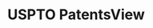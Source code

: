 ---
bigquery: https://console.cloud.google.com/bigquery?p=patents-public-data&d=patentsview&page=dataset
citation: Attribution should be given to PatentsView for use, distribution, or derivative
  works.
code: https://github.com/CSSIP-AIR/PatentsView-Code-Snippets/
contributors: USPTO
cost: None
description: 'PatentsView includes US patent data including raw data (summaries, applications,
  pregrant applications), disambugations of inventors and assignees, and inventor
  gender estimates.  Also foreign priority data, # of figures and sheets, and government
  interest statements.'
documentation: https://patentsview.org/query/builder-faqs
last_edit: 04/09/2022, 10:27:41
location: https://patentsview.org/
maintained_by: USPTO
record_creation_timestamp: 12/2/2020 17:20:46
schema_fields:
- disamb_inventor_id_20171226
- num_claims
- inventor_id
- county_fips
- disamb_inventor_id_20171003
- latlong
- _371_date
- disamb_inventor_id_20180528
- series_code
- doc_type
- section_id
- variety
- disamb_inventor_id_20201229
- main_group
- category_id
- country_transformed
- male_flag
- lname
- organization_id
- sequence
- title
- disclaimer_date
- role
- ipc_version_indicator
- gi_statement
- f102_date
- disamb_inventor_id_20181127
- longitude
- subgroup
- num_sheets
- state
- rawinventor_id
- disamb_inventor_id_20191008
- category
- disamb_inventor_id_20170307
- level_three
- section
- ipc_class
- name_last
- disamb_inventor_id_20190820
- level_two
- relkind
- field_title
- rel_id
- filename
- designation
- publication_number
- classification_data_source
- assignee_id
- contract_award_number
- name
- deceased
- level_one
- subcategory_id
- subclass_id
- attribution_status
- action_date
- kind
- term_grant
- disamb_assignee_id_20200331
- male
- group
- fname
- location_id
- field_id
- country
- disamb_assignee_id_20181127
- disamb_inventor_id_20200331
- f371_date
- doctype
- applicant_type
- latitude
- term_extension
- abstract
- application_id
- lapse_of_patent
- status
- exemplary
- lawyer_id
- withdrawn
- num_figures
- term_disclaimer
- subgroup_id
- uuid
- num
- disamb_inventor_id_20191231
- length
- date
- disamb_inventor_id_20170808
- text
- county
- disamb_assignee_id_20191231
- dependent
- disamb_assignee_id_20200929
- group_id
- state_fips
- id
- type
- subclass
- name_first
- disamb_assignee_id_20190820
- classification_level
- sector_title
- subsection_id
- city
- organization
- disamb_inventor_id_20200929
- number
- classification_status
- _102_date
- rawassignee_id
- disamb_assignee_id_20200630
- rule_47
- classification_value
- reldocno
- disamb_assignee_id_20191008
- mainclass_id
- symbol_position
- disamb_assignee_id_20190312
- patent_id
- rawlocation_id
- disamb_inventor_id_20190312
- citation_id
- disamb_inventor_id_20200630
- latin_name
shortname: patentsview
tags:
- disambiguation
- United States
- gender
terms_of_use: Creative Commons Attribution 4.0 International License.
timeframe: 1963-1999
title: USPTO PatentsView
uuid: cf1780b1-e265-4e49-8d1d-83b9cfe0fd9a
---